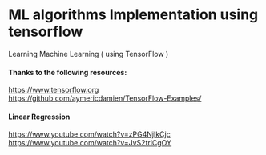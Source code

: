 # ML algorithms Implementation using tensorflow
Learning Machine Learning ( using TensorFlow )

#### Thanks to the following resources:

https://www.tensorflow.org <br>
https://github.com/aymericdamien/TensorFlow-Examples/

#### Linear Regression
https://www.youtube.com/watch?v=zPG4NjIkCjc <br>
https://www.youtube.com/watch?v=JvS2triCgOY
